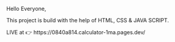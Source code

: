 <p>Hello Everyone,</p>
<p>This project is build with the help of HTML, CSS & JAVA SCRIPT.</p>
<p>LIVE at 👉 https://0840a814.calculator-1ma.pages.dev/</p>